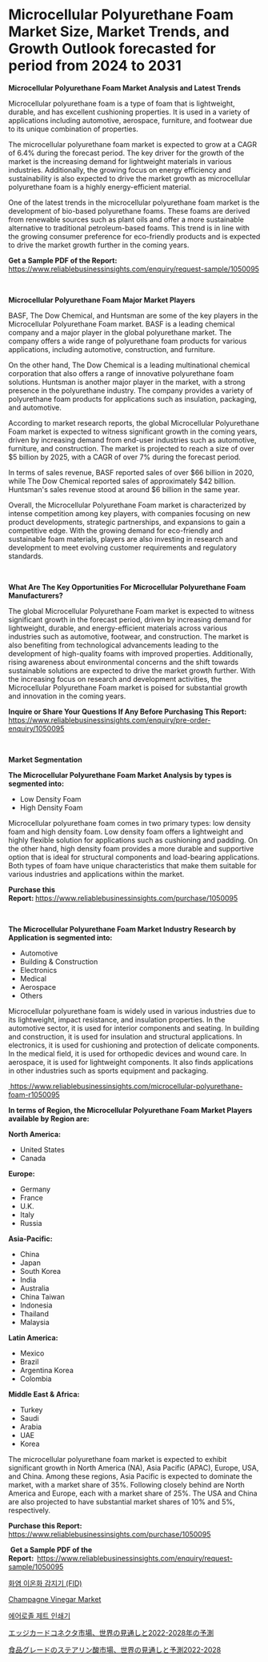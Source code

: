<p><h1>Microcellular Polyurethane Foam Market Size, Market Trends, and Growth Outlook forecasted for period from 2024 to 2031</h1></p><p><strong>Microcellular Polyurethane Foam Market Analysis and Latest Trends</strong></p>
<p><p>Microcellular polyurethane foam is a type of foam that is lightweight, durable, and has excellent cushioning properties. It is used in a variety of applications including automotive, aerospace, furniture, and footwear due to its unique combination of properties.</p><p>The microcellular polyurethane foam market is expected to grow at a CAGR of 6.4% during the forecast period. The key driver for the growth of the market is the increasing demand for lightweight materials in various industries. Additionally, the growing focus on energy efficiency and sustainability is also expected to drive the market growth as microcellular polyurethane foam is a highly energy-efficient material.</p><p>One of the latest trends in the microcellular polyurethane foam market is the development of bio-based polyurethane foams. These foams are derived from renewable sources such as plant oils and offer a more sustainable alternative to traditional petroleum-based foams. This trend is in line with the growing consumer preference for eco-friendly products and is expected to drive the market growth further in the coming years.</p></p>
<p><strong>Get a Sample PDF of the Report:&nbsp;</strong> <a href="https://www.reliablebusinessinsights.com/enquiry/request-sample/1050095">https://www.reliablebusinessinsights.com/enquiry/request-sample/1050095</a></p>
<p>&nbsp;</p>
<p><strong>Microcellular Polyurethane Foam Major Market Players</strong></p>
<p><p>BASF, The Dow Chemical, and Huntsman are some of the key players in the Microcellular Polyurethane Foam market. BASF is a leading chemical company and a major player in the global polyurethane market. The company offers a wide range of polyurethane foam products for various applications, including automotive, construction, and furniture.</p><p>On the other hand, The Dow Chemical is a leading multinational chemical corporation that also offers a range of innovative polyurethane foam solutions. Huntsman is another major player in the market, with a strong presence in the polyurethane industry. The company provides a variety of polyurethane foam products for applications such as insulation, packaging, and automotive.</p><p>According to market research reports, the global Microcellular Polyurethane Foam market is expected to witness significant growth in the coming years, driven by increasing demand from end-user industries such as automotive, furniture, and construction. The market is projected to reach a size of over $5 billion by 2025, with a CAGR of over 7% during the forecast period.</p><p>In terms of sales revenue, BASF reported sales of over $66 billion in 2020, while The Dow Chemical reported sales of approximately $42 billion. Huntsman's sales revenue stood at around $6 billion in the same year.</p><p>Overall, the Microcellular Polyurethane Foam market is characterized by intense competition among key players, with companies focusing on new product developments, strategic partnerships, and expansions to gain a competitive edge. With the growing demand for eco-friendly and sustainable foam materials, players are also investing in research and development to meet evolving customer requirements and regulatory standards.</p></p>
<p>&nbsp;</p>
<p><strong>What Are The Key Opportunities For Microcellular Polyurethane Foam Manufacturers?</strong></p>
<p><p>The global Microcellular Polyurethane Foam market is expected to witness significant growth in the forecast period, driven by increasing demand for lightweight, durable, and energy-efficient materials across various industries such as automotive, footwear, and construction. The market is also benefiting from technological advancements leading to the development of high-quality foams with improved properties. Additionally, rising awareness about environmental concerns and the shift towards sustainable solutions are expected to drive the market growth further. With the increasing focus on research and development activities, the Microcellular Polyurethane Foam market is poised for substantial growth and innovation in the coming years.</p></p>
<p><strong>Inquire or Share Your Questions If Any Before Purchasing This Report:</strong> <a href="https://www.reliablebusinessinsights.com/enquiry/pre-order-enquiry/1050095">https://www.reliablebusinessinsights.com/enquiry/pre-order-enquiry/1050095</a></p>
<p>&nbsp;</p>
<p><strong>Market Segmentation</strong></p>
<p><strong>The Microcellular Polyurethane Foam Market Analysis by types is segmented into:</strong></p>
<p><ul><li>Low Density Foam</li><li>High Density Foam</li></ul></p>
<p><p>Microcellular polyurethane foam comes in two primary types: low density foam and high density foam. Low density foam offers a lightweight and highly flexible solution for applications such as cushioning and padding. On the other hand, high density foam provides a more durable and supportive option that is ideal for structural components and load-bearing applications. Both types of foam have unique characteristics that make them suitable for various industries and applications within the market.</p></p>
<p><strong>Purchase this Report:&nbsp;</strong><a href="https://www.reliablebusinessinsights.com/purchase/1050095">https://www.reliablebusinessinsights.com/purchase/1050095</a></p>
<p>&nbsp;</p>
<p><strong>The Microcellular Polyurethane Foam Market Industry Research by Application is segmented into:</strong></p>
<p><ul><li>Automotive</li><li>Building & Construction</li><li>Electronics</li><li>Medical</li><li>Aerospace</li><li>Others</li></ul></p>
<p><p>Microcellular polyurethane foam is widely used in various industries due to its lightweight, impact resistance, and insulation properties. In the automotive sector, it is used for interior components and seating. In building and construction, it is used for insulation and structural applications. In electronics, it is used for cushioning and protection of delicate components. In the medical field, it is used for orthopedic devices and wound care. In aerospace, it is used for lightweight components. It also finds applications in other industries such as sports equipment and packaging.</p></p>
<p><a href="https://www.reliablebusinessinsights.com/microcellular-polyurethane-foam-r1050095">&nbsp;https://www.reliablebusinessinsights.com/microcellular-polyurethane-foam-r1050095</a></p>
<p><strong>In terms of Region, the Microcellular Polyurethane Foam Market Players available by Region are:</strong></p>
<p>
    <p> <strong> North America: </strong>
        <ul>
            <li>United States</li>
            <li>Canada</li>
        </ul>
        </p> 
    <p> <strong> Europe: </strong>
        <ul>
            <li>Germany</li>
            <li>France</li>
            <li>U.K.</li>
            <li>Italy</li>
            <li>Russia</li>
        </ul>
        </p> 
    <p> <strong> Asia-Pacific: </strong>
        <ul>
            <li>China</li>
            <li>Japan</li>
            <li>South Korea</li>
            <li>India</li>
            <li>Australia</li>
            <li>China Taiwan</li>
            <li>Indonesia</li>
            <li>Thailand</li>
            <li>Malaysia</li>
        </ul>
        </p> 
    <p> <strong> Latin America: </strong>
        <ul>
            <li>Mexico</li>
            <li>Brazil</li>
            <li>Argentina Korea</li>
            <li>Colombia</li>
        </ul>
        </p> 
    <p> <strong> Middle East & Africa: </strong>
        <ul>
            <li>Turkey</li>
            <li>Saudi</li>
            <li>Arabia</li>
            <li>UAE</li>
            <li>Korea</li>
        </ul>
    </p>
    </p>
<p><p>The microcellular polyurethane foam market is expected to exhibit significant growth in North America (NA), Asia Pacific (APAC), Europe, USA, and China. Among these regions, Asia Pacific is expected to dominate the market, with a market share of 35%. Following closely behind are North America and Europe, each with a market share of 25%. The USA and China are also projected to have substantial market shares of 10% and 5%, respectively.</p></p>
<p><strong>Purchase this Report: </strong><a href="https://www.reliablebusinessinsights.com/purchase/1050095">https://www.reliablebusinessinsights.com/purchase/1050095</a></p>
<p>&nbsp;<strong>Get a Sample PDF of the Report:&nbsp;&nbsp;</strong><a href="https://www.reliablebusinessinsights.com/enquiry/request-sample/1050095">https://www.reliablebusinessinsights.com/enquiry/request-sample/1050095</a></p>
<p><strong></strong></p>
<p><p><a href="https://medium.com/@dinty11332244/%ED%99%94%EC%97%BC-%EC%9D%B4%EC%98%A8%ED%99%94-%EA%B2%80%EC%B6%9C%EA%B8%B0-fid-%EC%8B%9C%EC%9E%A5-%EB%B3%B4%EA%B3%A0%EC%84%9C%EB%8A%94-%EC%A0%9C%ED%92%88-%EC%9C%A0%ED%98%95-%ED%9C%B4%EB%8C%80%EC%9A%A9-%ED%99%94%EC%97%BC-%EC%9D%B4%EC%98%A8%ED%99%94-%EA%B0%90%EC%A7%80%EA%B8%B0-%EB%B2%A4%EC%B9%98%ED%83%91-%ED%99%94%EC%97%BC-%EC%9D%B4%EC%98%A8%ED%99%94-%EA%B0%90%EC%A7%80%EA%B8%B0-%EC%B5%9C%EC%A2%85-%EC%82%AC%EC%9A%A9-%ED%99%98%EA%B2%BD-%EC%84%9D%EC%9C%A0-%EA%B0%80%EC%8A%A4-%EB%B0%8F-%EC%84%9D%EC%9C%A0%ED%99%94%ED%95%99-%EA%B8%B0%ED%83%80-%EB%B0%8F-730e114dae68">화염 이온화 감지기 (FID)</a></p><p><a href="https://github.com/ashman753/Market-Research-Report-List-1/blob/main/champagne-vinegar-market.md">Champagne Vinegar Market</a></p><p><a href="https://medium.com/@dinty11332244/%EA%B8%80%EB%A1%9C%EB%B2%8C-%EC%97%90%EC%96%B4%EB%A1%9C%EC%A1%B8-%EC%A0%AF-%ED%94%84%EB%A6%B0%ED%8C%85-%EB%A8%B8%EC%8B%A0-%EC%8B%9C%EC%9E%A5-%EA%B7%9C%EB%AA%A8-%EB%B0%8F-%EC%A0%90%EC%9C%A0%EC%9C%A8-%EB%B6%84%EC%84%9D-%EC%A0%9C%ED%92%88-%EC%9C%A0%ED%98%95-%EC%9D%91%EC%9A%A9-%EB%B6%84%EC%95%BC-%EC%A7%80%EC%97%AD%EB%B3%84-%EC%98%88%EC%B8%A1-2024-2031-e369a66635ac">에어로졸 제트 인쇄기</a></p><p><a href="https://medium.com/@brittanyvon2023/%E3%82%A8%E3%83%83%E3%82%B8%E3%82%AB%E3%83%BC%E3%83%89%E3%82%B3%E3%83%8D%E3%82%AF%E3%82%BF%E5%B8%82%E5%A0%B4%E3%81%AB%E9%96%A2%E3%81%99%E3%82%8B%E6%B4%9E%E5%AF%9F-%E3%82%B0%E3%83%AD%E3%83%BC%E3%83%90%E3%83%AB%E5%B1%95%E6%9C%9B%E3%81%8A%E3%82%88%E3%81%B32022%E5%B9%B4%E3%81%8B%E3%82%892028%E5%B9%B4%E3%81%BE%E3%81%A7%E3%81%AE%E4%BA%88%E6%B8%AC%E6%A5%AD%E7%95%8C-%E5%B8%82%E5%A0%B4%E3%81%AE%E8%B2%A1%E5%8B%99%E7%8A%B6%E6%B3%81-%E5%B8%82%E5%A0%B4%E8%A6%8F%E6%A8%A1-%E3%81%8A%E3%82%88%E3%81%B32031%E5%B9%B4%E3%81%BE%E3%81%A7%E3%81%AE%E5%8F%8E%E7%9B%8A%E5%88%86%E6%9E%90-35b566cb7ec6">エッジカードコネクタ市場、世界の見通しと2022-2028年の予測</a></p><p><a href="https://medium.com/@brittanyvon2023/%E9%A3%9F%E5%93%81%E3%82%B0%E3%83%AC%E3%83%BC%E3%83%89%E3%82%B9%E3%83%86%E3%82%A2%E3%83%AA%E3%83%B3%E9%85%B8%E3%81%AE%E5%B8%82%E5%A0%B4-%E3%82%B0%E3%83%AD%E3%83%BC%E3%83%90%E3%83%AB%E5%B1%95%E6%9C%9B%E3%81%8A%E3%82%88%E3%81%B32022%E5%B9%B4%E3%81%8B%E3%82%892028%E5%B9%B4%E3%81%BE%E3%81%A7%E3%81%AE%E4%BA%88%E6%B8%AC%E5%B8%82%E5%A0%B4-minus-2024%E5%B9%B4%E3%81%8B%E3%82%892031%E5%B9%B4%E3%81%BE%E3%81%A7%E3%81%AE%E6%A5%AD%E7%95%8C%E3%81%AE%E3%83%88%E3%83%AC%E3%83%B3%E3%83%89%E3%81%A8%E4%BA%88%E6%B8%AC-6c5ffbef9b25">食品グレードのステアリン酸市場、世界の見通しと予測2022-2028</a></p></p>